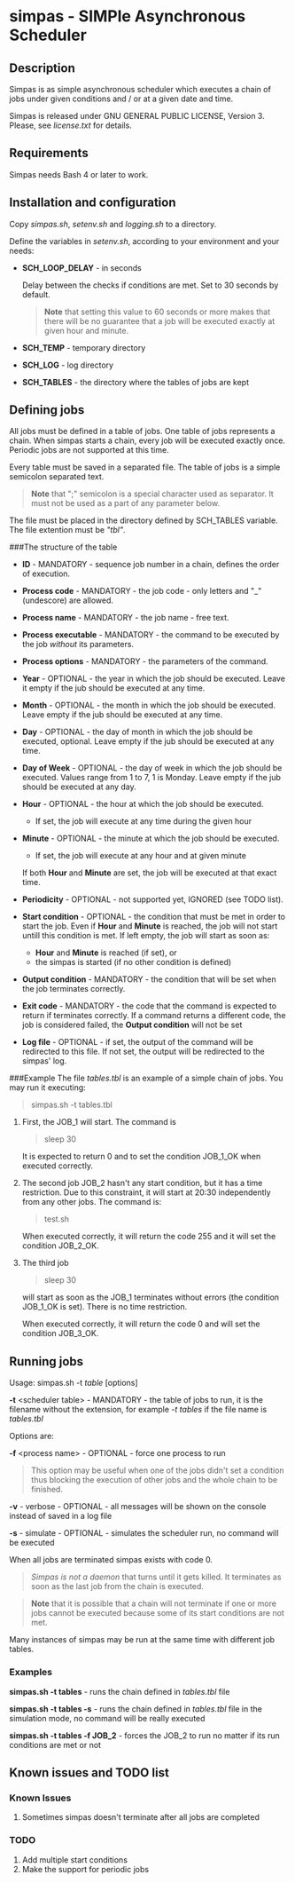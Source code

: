 # simpas - SIMPle Asynchronous Scheduler

## Description

Simpas is as simple asynchronous scheduler which executes a chain of jobs
under given conditions and / or at a given date and time.

Simpas is released under GNU GENERAL PUBLIC LICENSE, Version 3. Please,
see _license.txt_ for details.

## Requirements
Simpas needs Bash 4 or later to work.

## Installation and configuration
Copy _simpas.sh_, _setenv.sh_ and _logging.sh_ to a directory.

Define the variables in _setenv.sh_, according to your environment and your
needs:

* **SCH\_LOOP_DELAY** - in seconds

	Delay between the checks if conditions are met. Set to 30 seconds
	by default.

	> **Note** that setting this value to 60 seconds or more makes that there
	will be no guarantee that a job will be executed exactly at given hour
	and minute.

* **SCH_TEMP** - temporary directory

* **SCH_LOG** - log directory

* **SCH_TABLES** - the directory where the tables of jobs are kept

## Defining jobs
All jobs must be defined in a table of jobs. One table of jobs represents
a chain. When simpas starts a chain, every job will be executed exactly once.
Periodic jobs are not supported at this time.

Every table must be saved in a separated file. The table of jobs is a simple
semicolon separated text.

> **Note** that ";" semicolon is a special character used as separator.
It must not be used as a part of any parameter below.

The file must be placed in the directory defined by SCH_TABLES variable.
The file extention must be _"tbl"_.

###The structure of the table
* **ID** - MANDATORY - sequence job number in a chain, defines the order
of execution.
* **Process code** - MANDATORY - the job code - only letters and "_"
(undescore) are allowed.
* **Process name** - MANDATORY - the job name - free text.
* **Process executable** - MANDATORY - the command to be executed by the job
_without_ its parameters.
* **Process options** - MANDATORY - the parameters of the command.
* **Year** - OPTIONAL - the year in which the job should be executed. Leave
it empty if the jub should be executed at any time.
* **Month** - OPTIONAL - the month in which the job should be executed. Leave
empty if the jub should be executed at any time.
* **Day** - OPTIONAL - the day of month in which the job should be executed,
optional. Leave empty if the jub should be executed at any time.
* **Day of Week** - OPTIONAL - the day of week in which the job should be executed. Values range from 1 to 7, 1 is Monday. Leave empty if the jub should be executed at any day.
* **Hour** - OPTIONAL - the hour at which the job should be executed.
	* If set, the job will execute at any time during the given hour
* **Minute** - OPTIONAL - the minute at which the job should be executed.
	* If set, the job will execute at any hour and at given minute

	If both **Hour** and **Minute** are set, the job will be executed at that
	exact time.

* **Periodicity** - OPTIONAL - not supported yet, IGNORED (see TODO list).
* **Start condition** - OPTIONAL - the condition that must be met in order
to start the job. Even if **Hour** and **Minute** is reached, the job will not
start untill this condition is met. If left empty, the job will start as soon as:
	* **Hour** and **Minute** is reached (if set), or
	*  the simpas is started (if no other condition is defined)
* **Output condition** - MANDATORY - the condition that will be set when the job
terminates correctly.
* **Exit code** - MANDATORY - the code that the command is expected to return
if terminates correctly. If a command returns a different code, the job is
considered failed, the **Output condition** will not be set
* **Log file** - OPTIONAL - if set, the output of the command will be redirected to this file. If not set, the output will be redirected to the simpas' log.

###Example
The file _tables.tbl_ is an example of a simple chain of jobs. You may run it
executing:

> simpas.sh -t tables.tbl

1. First, the JOB\_1 will start. The command is

	> sleep 30

	It is expected to return 0 and to set the condition JOB\_1_OK when executed
	correctly.

2. The second job JOB_2 hasn't any start condition, but it has a time restriction.
Due to this constraint, it will start at 20:30 independently from any other jobs.
The command is:

	> test.sh

	When executed correctly, it will return the code 255 and it will set
	the condition JOB\_2_OK.

3. The third job

	> sleep 30

	will start as soon as the JOB_1 terminates without errors (the condition
	JOB_1_OK is set). There is no time restriction.

	When executed correctly, it will return the code 0 and will set
	the condition JOB\_3_OK.


## Running jobs
Usage: simpas.sh -t _table_ [options]

**-t** <scheduler table\> - MANDATORY - the table of jobs to run, it is
the filename without the extension, for example _-t tables_ if the file name
is _tables.tbl_

Options are:

**-f** <process name\> - OPTIONAL - force one process to run

> This option may be useful when one of the jobs didn't set a condition thus
blocking the execution of other jobs and the whole chain to be finished.

**-v** - verbose - OPTIONAL - all messages will be shown on the console instead
of saved in a log file

**-s** - simulate - OPTIONAL - simulates the scheduler run, no command will
be executed

When all jobs are terminated simpas exists with code 0.

> _Simpas is not a daemon_ that turns until it gets killed. It terminates
as soon as the last job from the chain is executed.

> **Note** that it is possible that a chain will not terminate if one or more jobs
cannot be executed because some of its start conditions are not met.

Many instances of simpas may be run at the same time with different job tables.

### Examples
**simpas.sh -t tables** - runs the chain defined in _tables.tbl_ file

**simpas.sh -t tables -s** - runs the chain defined in _tables.tbl_ file in the
simulation mode, no command will be really executed

**simpas.sh -t tables -f JOB_2** - forces the JOB\_2 to run no matter if its run
conditions are met or not

## Known issues and TODO list
### Known Issues
1. Sometimes simpas doesn't terminate after all jobs are completed

### TODO
1. Add multiple start conditions
2. Make the support for periodic jobs
